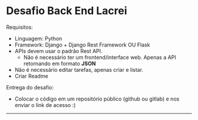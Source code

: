 # Desafio Back End Lacrei

Requisitos:

- Linguagem: Python
- Framework: Django + Django Rest Framework OU Flask
- APIs devem usar o padrão Rest API.
    - Não é necessário ter um frontend/interface web. Apenas a API retornando em formato **JSON**
- Não é necessário editar tarefas, apenas criar e listar.
- Criar Readme

Entrega do desafio:

- Colocar o código em um repositório público (github ou gitlab) e nos enviar o link de acesso :)

-----------------------------------------------------------------------
